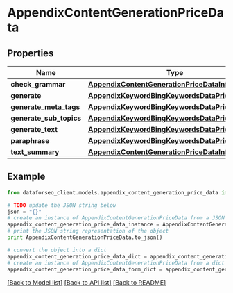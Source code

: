 # AppendixContentGenerationPriceData


## Properties

Name | Type | Description | Notes
------------ | ------------- | ------------- | -------------
**check_grammar** | [**AppendixContentGenerationPriceDataInfo**](AppendixContentGenerationPriceDataInfo.md) |  | [optional] 
**generate** | [**AppendixKeywordBingKeywordsDataPriceDataInfo**](AppendixKeywordBingKeywordsDataPriceDataInfo.md) |  | [optional] 
**generate_meta_tags** | [**AppendixKeywordBingKeywordsDataPriceDataInfo**](AppendixKeywordBingKeywordsDataPriceDataInfo.md) |  | [optional] 
**generate_sub_topics** | [**AppendixKeywordBingKeywordsDataPriceDataInfo**](AppendixKeywordBingKeywordsDataPriceDataInfo.md) |  | [optional] 
**generate_text** | [**AppendixKeywordBingKeywordsDataPriceDataInfo**](AppendixKeywordBingKeywordsDataPriceDataInfo.md) |  | [optional] 
**paraphrase** | [**AppendixKeywordBingKeywordsDataPriceDataInfo**](AppendixKeywordBingKeywordsDataPriceDataInfo.md) |  | [optional] 
**text_summary** | [**AppendixContentGenerationPriceDataInfo**](AppendixContentGenerationPriceDataInfo.md) |  | [optional] 

## Example

```python
from dataforseo_client.models.appendix_content_generation_price_data import AppendixContentGenerationPriceData

# TODO update the JSON string below
json = "{}"
# create an instance of AppendixContentGenerationPriceData from a JSON string
appendix_content_generation_price_data_instance = AppendixContentGenerationPriceData.from_json(json)
# print the JSON string representation of the object
print AppendixContentGenerationPriceData.to_json()

# convert the object into a dict
appendix_content_generation_price_data_dict = appendix_content_generation_price_data_instance.to_dict()
# create an instance of AppendixContentGenerationPriceData from a dict
appendix_content_generation_price_data_form_dict = appendix_content_generation_price_data.from_dict(appendix_content_generation_price_data_dict)
```
[[Back to Model list]](../README.md#documentation-for-models) [[Back to API list]](../README.md#documentation-for-api-endpoints) [[Back to README]](../README.md)


